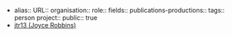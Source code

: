 - alias::
  URL::
  organisation::
  role::
  fields::
  publications-productions:: 
  tags:: person
  project::
  public:: true
- [jtr13 (Joyce Robbins)](https://github.com/jtr13)